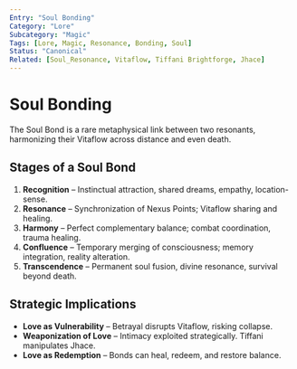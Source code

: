 ```yaml
---
Entry: "Soul Bonding"
Category: "Lore"
Subcategory: "Magic"
Tags: [Lore, Magic, Resonance, Bonding, Soul]
Status: "Canonical"
Related: [Soul_Resonance, Vitaflow, Tiffani Brightforge, Jhace]
---
```


# Soul Bonding

The Soul Bond is a rare metaphysical link between two resonants, harmonizing their Vitaflow across distance and even death.

## Stages of a Soul Bond
1. **Recognition** – Instinctual attraction, shared dreams, empathy, location-sense.
2. **Resonance** – Synchronization of Nexus Points; Vitaflow sharing and healing.
3. **Harmony** – Perfect complementary balance; combat coordination, trauma healing.
4. **Confluence** – Temporary merging of consciousness; memory integration, reality alteration.
5. **Transcendence** – Permanent soul fusion, divine resonance, survival beyond death.

## Strategic Implications
- **Love as Vulnerability** – Betrayal disrupts Vitaflow, risking collapse.
- **Weaponization of Love** – Intimacy exploited strategically. Tiffani manipulates Jhace.
- **Love as Redemption** – Bonds can heal, redeem, and restore balance.
